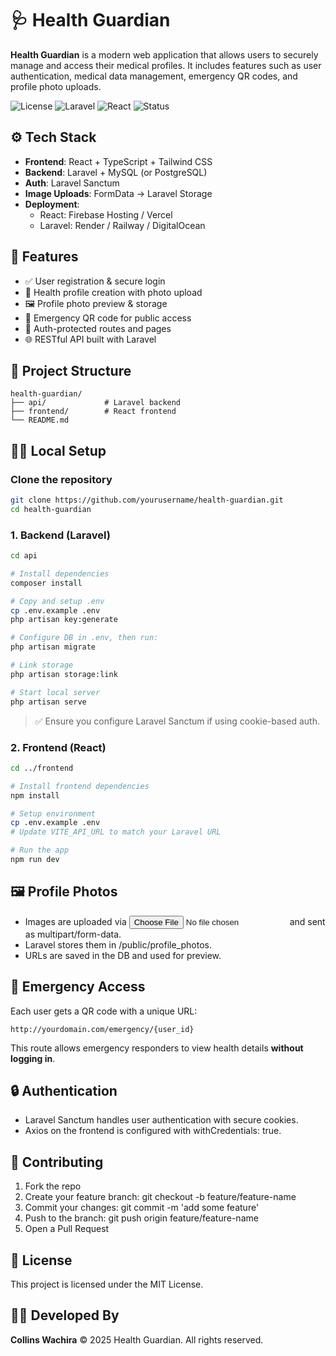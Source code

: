 # 🩺 Health Guardian

**Health Guardian** is a modern web application that allows users to securely manage and access their medical profiles. It includes features such as user authentication, medical data management, emergency QR codes, and profile photo uploads.

![License](https://img.shields.io/badge/license-MIT-blue.svg)
![Laravel](https://img.shields.io/badge/backend-Laravel-red)
![React](https://img.shields.io/badge/frontend-React-blue)
![Status](https://img.shields.io/badge/status-active-brightgreen)

## ⚙️ Tech Stack

- **Frontend**: React + TypeScript + Tailwind CSS
- **Backend**: Laravel + MySQL (or PostgreSQL)
- **Auth**: Laravel Sanctum
- **Image Uploads**: FormData → Laravel Storage
- **Deployment**:
  - React: Firebase Hosting / Vercel
  - Laravel: Render / Railway / DigitalOcean

## 🔑 Features

- ✅ User registration & secure login
- 📄 Health profile creation with photo upload
- 🖼️ Profile photo preview & storage
- 🚨 Emergency QR code for public access
- 🔐 Auth-protected routes and pages
- 🌐 RESTful API built with Laravel

## 📁 Project Structure

```
health-guardian/
├── api/             # Laravel backend
├── frontend/        # React frontend
└── README.md
```

## 🧑‍💻 Local Setup

### Clone the repository

```bash
git clone https://github.com/yourusername/health-guardian.git
cd health-guardian
```

### 1. Backend (Laravel)

```bash
cd api

# Install dependencies
composer install

# Copy and setup .env
cp .env.example .env
php artisan key:generate

# Configure DB in .env, then run:
php artisan migrate

# Link storage
php artisan storage:link

# Start local server
php artisan serve
```

> ✅ Ensure you configure Laravel Sanctum if using cookie-based auth.

### 2. Frontend (React)

```bash
cd ../frontend

# Install frontend dependencies
npm install

# Setup environment
cp .env.example .env
# Update VITE_API_URL to match your Laravel URL

# Run the app
npm run dev
```

## 🖼️ Profile Photos

- Images are uploaded via <input type="file" /> and sent as multipart/form-data.
- Laravel stores them in /public/profile_photos.
- URLs are saved in the DB and used for preview.

## 🚨 Emergency Access

Each user gets a QR code with a unique URL:

```
http://yourdomain.com/emergency/{user_id}
```

This route allows emergency responders to view health details **without logging in**.

## 🔒 Authentication

- Laravel Sanctum handles user authentication with secure cookies.
- Axios on the frontend is configured with withCredentials: true.


## 🙌 Contributing

1. Fork the repo
2. Create your feature branch: git checkout -b feature/feature-name
3. Commit your changes: git commit -m 'add some feature'
4. Push to the branch: git push origin feature/feature-name
5. Open a Pull Request

## 📃 License

This project is licensed under the MIT License.

## 👨‍⚕️ Developed By

**Collins Wachira**
© 2025 Health Guardian. All rights reserved.
